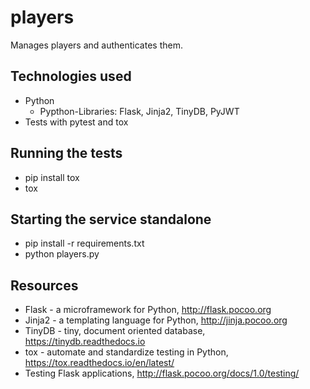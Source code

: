 # players
Manages players and authenticates them.

## Technologies used
* Python
    * Pypthon-Libraries: Flask, Jinja2, TinyDB, PyJWT
* Tests with pytest and tox

## Running the tests
* pip install tox
* tox

## Starting the service standalone
* pip install -r requirements.txt
* python players.py

## Resources
* Flask - a microframework for Python, http://flask.pocoo.org
* Jinja2 - a templating language for Python, http://jinja.pocoo.org
* TinyDB - tiny, document oriented database, https://tinydb.readthedocs.io
* tox - automate and standardize testing in Python, https://tox.readthedocs.io/en/latest/
* Testing Flask applications, http://flask.pocoo.org/docs/1.0/testing/
